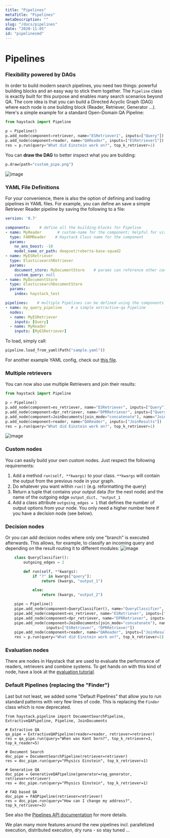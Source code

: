 ```yaml
---
title: "Pipelines"
metaTitle: "Pipelines"
metaDescription: ""
slug: "/docs/pipelines"
date: "2020-11-05"
id: "pipelinesmd"
---
```


# Pipelines

### Flexibility powered by DAGs
In order to build modern search pipelines, you need two things: powerful building blocks and an easy way to stick them together.
The `Pipeline` class is exactly built for this purpose and enables many search scenarios beyond QA. 
The core idea is that you can build a Directed Acyclic Graph (DAG) where each node is one building block (Reader, Retriever, Generator ...). 
Here's a simple example for a standard Open-Domain QA Pipeline: 

```python
from haystack import Pipeline

p = Pipeline()
p.add_node(component=retriever, name="ESRetriever1", inputs=["Query"])
p.add_node(component=reader, name="QAReader", inputs=["ESRetriever1"])
res = p.run(query="What did Einstein work on?", top_k_retriever=1)
```

You can **draw the DAG** to better inspect what you are building:
```python
p.draw(path="custom_pipe.png")
```
![image](https://user-images.githubusercontent.com/1563902/102451716-54813700-4039-11eb-881e-f3c01b47ca15.png)

### YAML File Definitions

For your convenience, there is also the option of defining and loading pipelines in YAML files.
For example, you can define an save a simple Retriever Reader pipeline by saving the following to a file:

```yaml
version: '0.7'

components:    # define all the building-blocks for Pipeline
- name: MyReader       # custom-name for the component; helpful for visualization & debugging
  type: FARMReader    # Haystack Class name for the component
  params:
    no_ans_boost: -10
    model_name_or_path: deepset/roberta-base-squad2
- name: MyESRetriever
  type: ElasticsearchRetriever
  params:
    document_store: MyDocumentStore    # params can reference other components defined in the YAML
    custom_query: null
- name: MyDocumentStore
  type: ElasticsearchDocumentStore
  params:
    index: haystack_test

pipelines:    # multiple Pipelines can be defined using the components from above
- name: my_query_pipeline    # a simple extractive-qa Pipeline
  nodes:
  - name: MyESRetriever
    inputs: [Query]
  - name: MyReader
    inputs: [MyESRetriever]
```

To load, simply call:

```python
pipeline.load_from_yaml(Path("sample.yaml"))
```

For another example YAML config, check out [this file](https://github.com/deepset-ai/haystack/blob/master/rest_api/pipelines.yaml).

### Multiple retrievers
You can now also use multiple Retrievers and join their results: 
```python
from haystack import Pipeline

p = Pipeline()
p.add_node(component=es_retriever, name="ESRetriever", inputs=["Query"])
p.add_node(component=dpr_retriever, name="DPRRetriever", inputs=["Query"])
p.add_node(component=JoinDocuments(join_mode="concatenate"), name="JoinResults", inputs=["ESRetriever", "DPRRetriever"])
p.add_node(component=reader, name="QAReader", inputs=["JoinResults"])
res = p.run(query="What did Einstein work on?", top_k_retriever=1)
```
![image](https://user-images.githubusercontent.com/1563902/102451782-7bd80400-4039-11eb-9046-01b002a783f8.png)

### Custom nodes
You can easily build your own custom nodes. Just respect the following requirements: 

1. Add a method `run(self, **kwargs)` to your class. `**kwargs` will contain the output from the previous node in your graph.
2. Do whatever you want within `run()` (e.g. reformatting the query)
3. Return a tuple that contains your output data (for the next node) and the name of the outgoing edge `output_dict, "output_1`
4. Add a class attribute `outgoing_edges = 1` that defines the number of output options from your node. You only need a higher number here if you have a decision node (see below).

### Decision nodes
Or you can add decision nodes where only one "branch" is executed afterwards. This allows, for example, to classify an incoming query and depending on the result routing it to different modules: 
![image](https://user-images.githubusercontent.com/1563902/102452199-41229b80-403a-11eb-9365-7038697e7c3e.png)
```python 
    class QueryClassifier():
        outgoing_edges = 2

        def run(self, **kwargs):
            if "?" in kwargs["query"]:
                return (kwargs, "output_1")

            else:
                return (kwargs, "output_2")

    pipe = Pipeline()
    pipe.add_node(component=QueryClassifier(), name="QueryClassifier", inputs=["Query"])
    pipe.add_node(component=es_retriever, name="ESRetriever", inputs=["QueryClassifier.output_1"])
    pipe.add_node(component=dpr_retriever, name="DPRRetriever", inputs=["QueryClassifier.output_2"])
    pipe.add_node(component=JoinDocuments(join_mode="concatenate"), name="JoinResults",
                  inputs=["ESRetriever", "DPRRetriever"])
    pipe.add_node(component=reader, name="QAReader", inputs=["JoinResults"])
    res = p.run(query="What did Einstein work on?", top_k_retriever=1)
```

### Evaluation nodes

There are nodes in Haystack that are used to evaluate the performance of readers, retrievers and combine systems.
To get hands on with this kind of node, have a look at the [evaluation tutorial](/docs/latest/tutorial5md).

### Default Pipelines (replacing the "Finder")
Last but not least, we added some "Default Pipelines" that allow you to run standard patterns with very few lines of code.
This is replacing the `Finder` class which is now deprecated.

```
from haystack.pipeline import DocumentSearchPipeline, ExtractiveQAPipeline, Pipeline, JoinDocuments

# Extractive QA
qa_pipe = ExtractiveQAPipeline(reader=reader, retriever=retriever)
res = qa_pipe.run(query="When was Kant born?", top_k_retriever=3, top_k_reader=5)

# Document Search
doc_pipe = DocumentSearchPipeline(retriever=retriever)
res = doc_pipe.run(query="Physics Einstein", top_k_retriever=1)

# Generative QA
doc_pipe = GenerativeQAPipeline(generator=rag_generator, retriever=retriever)
res = doc_pipe.run(query="Physics Einstein", top_k_retriever=1)

# FAQ based QA
doc_pipe = FAQPipeline(retriever=retriever)
res = doc_pipe.run(query="How can I change my address?", top_k_retriever=3)

```    
See also the [Pipelines API documentation](/docs/latest/apipipelinesmd) for more details. 

We plan many more features around the new pipelines incl. parallelized execution, distributed execution, dry runs - so stay tuned ...  

